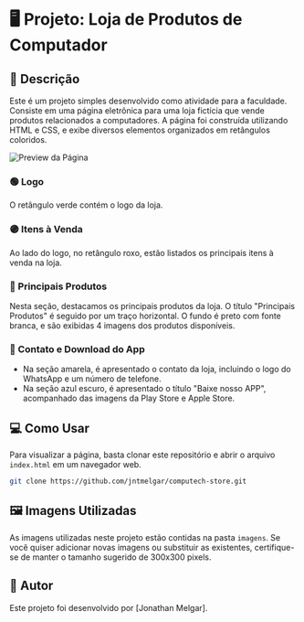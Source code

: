 # 🖥️ Projeto: Loja de Produtos de Computador

## 📝 Descrição

Este é um projeto simples desenvolvido como atividade para a faculdade. Consiste em uma página eletrônica para uma loja fictícia que vende produtos relacionados a computadores. A página foi construída utilizando HTML e CSS, e exibe diversos elementos organizados em retângulos coloridos.

![Preview da Página](preview.png)

### 🟢 Logo

O retângulo verde contém o logo da loja.

### 🟣 Itens à Venda 

Ao lado do logo, no retângulo roxo, estão listados os principais itens à venda na loja.

### 🔵 Principais Produtos 

Nesta seção, destacamos os principais produtos da loja. O título "Principais Produtos" é seguido por um traço horizontal. O fundo é preto com fonte branca, e são exibidas 4 imagens dos produtos disponíveis.

### 🔴 Contato e Download do App

- Na seção amarela, é apresentado o contato da loja, incluindo o logo do WhatsApp e um número de telefone.
- Na seção azul escuro, é apresentado o título "Baixe nosso APP", acompanhado das imagens da Play Store e Apple Store.

## 💻 Como Usar

Para visualizar a página, basta clonar este repositório e abrir o arquivo `index.html` em um navegador web.

```bash
git clone https://github.com/jntmelgar/computech-store.git
```

## 🖼️ Imagens Utilizadas

As imagens utilizadas neste projeto estão contidas na pasta `imagens`. Se você quiser adicionar novas imagens ou substituir as existentes, certifique-se de manter o tamanho sugerido de 300x300 pixels.

## 📝 Autor

Este projeto foi desenvolvido por [Jonathan Melgar].


